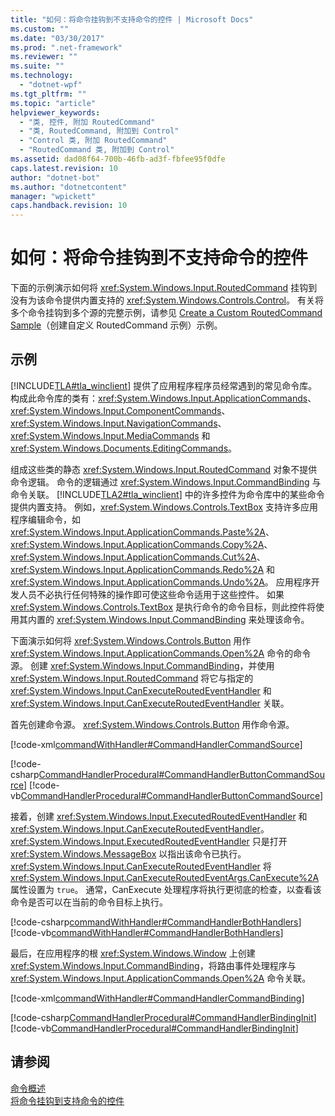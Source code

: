 ```yaml
---
title: "如何：将命令挂钩到不支持命令的控件 | Microsoft Docs"
ms.custom: ""
ms.date: "03/30/2017"
ms.prod: ".net-framework"
ms.reviewer: ""
ms.suite: ""
ms.technology: 
  - "dotnet-wpf"
ms.tgt_pltfrm: ""
ms.topic: "article"
helpviewer_keywords: 
  - "类, 控件, 附加 RoutedCommand"
  - "类, RoutedCommand, 附加到 Control"
  - "Control 类, 附加 RoutedCommand"
  - "RoutedCommand 类, 附加到 Control"
ms.assetid: dad08f64-700b-46fb-ad3f-fbfee95f0dfe
caps.latest.revision: 10
author: "dotnet-bot"
ms.author: "dotnetcontent"
manager: "wpickett"
caps.handback.revision: 10
---
```

# 如何：将命令挂钩到不支持命令的控件
下面的示例演示如何将 <xref:System.Windows.Input.RoutedCommand> 挂钩到没有为该命令提供内置支持的 <xref:System.Windows.Controls.Control>。  有关将多个命令挂钩到多个源的完整示例，请参见 [Create a Custom RoutedCommand Sample](http://go.microsoft.com/fwlink/?LinkID=159980)（创建自定义 RoutedCommand 示例）示例。  
  
## 示例  
 [!INCLUDE[TLA#tla_winclient](../../../../includes/tlasharptla-winclient-md.md)] 提供了应用程序程序员经常遇到的常见命令库。  构成此命令库的类有：<xref:System.Windows.Input.ApplicationCommands>、<xref:System.Windows.Input.ComponentCommands>、<xref:System.Windows.Input.NavigationCommands>、<xref:System.Windows.Input.MediaCommands> 和 <xref:System.Windows.Documents.EditingCommands>。  
  
 组成这些类的静态 <xref:System.Windows.Input.RoutedCommand> 对象不提供命令逻辑。  命令的逻辑通过 <xref:System.Windows.Input.CommandBinding> 与命令关联。  [!INCLUDE[TLA2#tla_winclient](../../../../includes/tla2sharptla-winclient-md.md)] 中的许多控件为命令库中的某些命令提供内置支持。  例如，<xref:System.Windows.Controls.TextBox> 支持许多应用程序编辑命令，如 <xref:System.Windows.Input.ApplicationCommands.Paste%2A>、<xref:System.Windows.Input.ApplicationCommands.Copy%2A>、<xref:System.Windows.Input.ApplicationCommands.Cut%2A>、<xref:System.Windows.Input.ApplicationCommands.Redo%2A> 和 <xref:System.Windows.Input.ApplicationCommands.Undo%2A>。  应用程序开发人员不必执行任何特殊的操作即可使这些命令适用于这些控件。  如果 <xref:System.Windows.Controls.TextBox> 是执行命令的命令目标，则此控件将使用其内置的 <xref:System.Windows.Input.CommandBinding> 来处理该命令。  
  
 下面演示如何将 <xref:System.Windows.Controls.Button> 用作 <xref:System.Windows.Input.ApplicationCommands.Open%2A> 命令的命令源。  创建 <xref:System.Windows.Input.CommandBinding>，并使用 <xref:System.Windows.Input.RoutedCommand> 将它与指定的 <xref:System.Windows.Input.CanExecuteRoutedEventHandler> 和 <xref:System.Windows.Input.CanExecuteRoutedEventHandler> 关联。  
  
 首先创建命令源。  <xref:System.Windows.Controls.Button> 用作命令源。  
  
 [!code-xml[commandWithHandler#CommandHandlerCommandSource](../../../../samples/snippets/csharp/VS_Snippets_Wpf/commandWithHandler/CSharp/Window1.xaml#commandhandlercommandsource)]  
  
 [!code-csharp[CommandHandlerProcedural#CommandHandlerButtonCommandSource](../../../../samples/snippets/csharp/VS_Snippets_Wpf/CommandHandlerProcedural/CSharp/Window1.xaml.cs#commandhandlerbuttoncommandsource)]
 [!code-vb[CommandHandlerProcedural#CommandHandlerButtonCommandSource](../../../../samples/snippets/visualbasic/VS_Snippets_Wpf/CommandHandlerProcedural/visualbasic/window1.xaml.vb#commandhandlerbuttoncommandsource)]  
  
 接着，创建 <xref:System.Windows.Input.ExecutedRoutedEventHandler> 和 <xref:System.Windows.Input.CanExecuteRoutedEventHandler>。  <xref:System.Windows.Input.ExecutedRoutedEventHandler> 只是打开 <xref:System.Windows.MessageBox> 以指出该命令已执行。  <xref:System.Windows.Input.CanExecuteRoutedEventHandler> 将 <xref:System.Windows.Input.CanExecuteRoutedEventArgs.CanExecute%2A> 属性设置为 `true`。  通常，CanExecute 处理程序将执行更彻底的检查，以查看该命令是否可以在当前的命令目标上执行。  
  
 [!code-csharp[commandWithHandler#CommandHandlerBothHandlers](../../../../samples/snippets/csharp/VS_Snippets_Wpf/commandWithHandler/CSharp/Window1.xaml.cs#commandhandlerbothhandlers)]
 [!code-vb[commandWithHandler#CommandHandlerBothHandlers](../../../../samples/snippets/visualbasic/VS_Snippets_Wpf/commandWithHandler/VisualBasic/Window1.xaml.vb#commandhandlerbothhandlers)]  
  
 最后，在应用程序的根 <xref:System.Windows.Window> 上创建 <xref:System.Windows.Input.CommandBinding>，将路由事件处理程序与 <xref:System.Windows.Input.ApplicationCommands.Open%2A> 命令关联。  
  
 [!code-xml[commandWithHandler#CommandHandlerCommandBinding](../../../../samples/snippets/csharp/VS_Snippets_Wpf/commandWithHandler/CSharp/Window1.xaml#commandhandlercommandbinding)]  
  
 [!code-csharp[CommandHandlerProcedural#CommandHandlerBindingInit](../../../../samples/snippets/csharp/VS_Snippets_Wpf/CommandHandlerProcedural/CSharp/Window1.xaml.cs#commandhandlerbindinginit)]
 [!code-vb[CommandHandlerProcedural#CommandHandlerBindingInit](../../../../samples/snippets/visualbasic/VS_Snippets_Wpf/CommandHandlerProcedural/visualbasic/window1.xaml.vb#commandhandlerbindinginit)]  
  
## 请参阅  
 [命令概述](../../../../docs/framework/wpf/advanced/commanding-overview.md)   
 [将命令挂钩到支持命令的控件](../../../../docs/framework/wpf/advanced/how-to-hook-up-a-command-to-a-control-with-command-support.md)